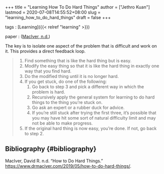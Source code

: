 +++
title = "Learning How To Do Hard Things"
author = ["Jethro Kuan"]
lastmod = 2020-07-08T14:55:52+08:00
slug = "learning_how_to_do_hard_things"
draft = false
+++

tags
: [Learning]({{< relref "learning" >}})

paper
: ([MacIver, n.d.](#orgc9c1ebd))

The key is to isolate one aspect of the problem that is difficult and
work on it. This provides a direct feedback loop.

> 1.  Find something that is like the hard thing but is easy.
> 2.  Modify the easy thing so that it is like the hard thing in exactly one way that you find hard.
> 3.  Do the modified thing until it is no longer hard.
> 4.  If you get stuck, do one of the following:
>     1.  Go back to step 3 and pick a different way in which the problem is hard.
>     2.  Recursively apply the general system for learning to do hard things to the thing you’re stuck on.
>     3.  Go ask an expert or a rubber duck for advice.
>     4.  If you’re still stuck after trying the first three, it’s possible that you may have hit some sort of natural difficulty limit and may not be able to make progress.
> 5.  If the original hard thing is now easy, you’re done. If not, go back to step 2.

## Bibliography {#bibliography}

<a id="orgc9c1ebd"></a>MacIver, David R. n.d. “How to Do Hard Things.” <https://www.drmaciver.com/2019/05/how-to-do-hard-things/>.
